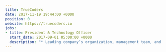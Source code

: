 ```yaml
---
title: TrueCoders
date: 2017-11-19 19:44:00 +0000
position: 0
website: https://truecoders.io
jobs:
- title: President & Technology Officer
  start_date: 2017-09-01 05:00:00 +0000
  description: "* Leading company’s organization, management team, and technology"
---
```


